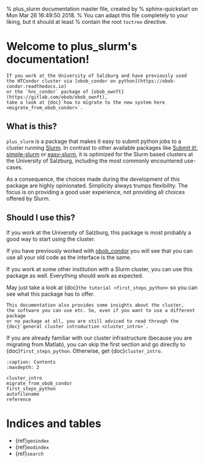 % plus_slurm documentation master file, created by
% sphinx-quickstart on Mon Mar 26 16:49:50 2018.
% You can adapt this file completely to your liking, but it should at least
% contain the root `toctree` directive.

# Welcome to plus_slurm's documentation!

```{admonition} Migrating from obob_condor or hnc_condor?
If you work at the University of Salzburg and have previously used
the HTCondor cluster via [obob_condor on python](https://obob-condor.readthedocs.io)
or the `hnc_condor` package of [obob_ownft](https://gitlab.com/obob/obob_ownft),
take a look at {doc}`how to migrate to the new system here <migrate_from_obob_condor>`.
```

## What is this?

`plus_slurm` is a package that makes it easy to submit python jobs to a cluster
running [Slurm](https://slurm.schedmd.com/). In contrast to other available
packages like [Submit it!](https://github.com/facebookincubator/submitit),
[simple-slurm](https://pypi.org/project/simple-slurm/) or [easy-slurm](https://pypi.org/project/easy-slurm/),
it is optimized for the Slurm based clusters at the University of Salzburg,
including the most commonly encountered use-cases.

As a consequence, the choices made during the development of this package are
highly opinionated. Simplicity always trumps flexibility. The focus is on
providing a good user experience, not providing all choices offered by Slurm.

## Should I use this?

If you work at the University of Salzburg, this package is most probably a good
way to start using the cluster.

If you have previously worked with [obob_condor](https://obob-condor.readthedocs.io)
you will see that you can use all your old code as the interface is the same.

If you work at some other institution with a Slurm cluster, you can use this
package as well. Everything should work as expected.

May just take a look at {doc}`the tutorial <first_steps_python>` so you can see what
this package has to offer.

```{admonition} If you work at the University of Salzburg 
This documentation also provides some insights about the cluster,
the software you can use etc. So, even if you want to use a different package
or no package at all, you are still adviced to read through the
{doc}`general cluster introduction <cluster_intro>`.
```

If you are already familiar with our cluster infrastructure (because you
are migrating from Matlab), you can skip the first section and go directly to 
{doc}`first_steps_python`. Otherwise, get {doc}`cluster_intro`.

```{toctree}
:caption: Contents
:maxdepth: 2

cluster_intro
migrate_from_obob_condor
first_steps_python
autofilename
reference
```

# Indices and tables

- {ref}`genindex`
- {ref}`modindex`
- {ref}`search`
